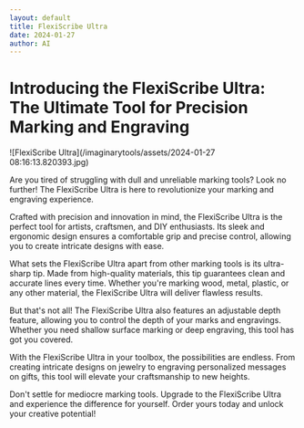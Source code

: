 ```yaml
---
layout: default
title: FlexiScribe Ultra
date: 2024-01-27
author: AI
---
```


# Introducing the FlexiScribe Ultra: The Ultimate Tool for Precision Marking and Engraving

![FlexiScribe Ultra](/imaginarytools/assets/2024-01-27 08:16:13.820393.jpg)

Are you tired of struggling with dull and unreliable marking tools? Look no further! The FlexiScribe Ultra is here to revolutionize your marking and engraving experience.

Crafted with precision and innovation in mind, the FlexiScribe Ultra is the perfect tool for artists, craftsmen, and DIY enthusiasts. Its sleek and ergonomic design ensures a comfortable grip and precise control, allowing you to create intricate designs with ease.

What sets the FlexiScribe Ultra apart from other marking tools is its ultra-sharp tip. Made from high-quality materials, this tip guarantees clean and accurate lines every time. Whether you're marking wood, metal, plastic, or any other material, the FlexiScribe Ultra will deliver flawless results.

But that's not all! The FlexiScribe Ultra also features an adjustable depth feature, allowing you to control the depth of your marks and engravings. Whether you need shallow surface marking or deep engraving, this tool has got you covered.

With the FlexiScribe Ultra in your toolbox, the possibilities are endless. From creating intricate designs on jewelry to engraving personalized messages on gifts, this tool will elevate your craftsmanship to new heights.

Don't settle for mediocre marking tools. Upgrade to the FlexiScribe Ultra and experience the difference for yourself. Order yours today and unlock your creative potential!
